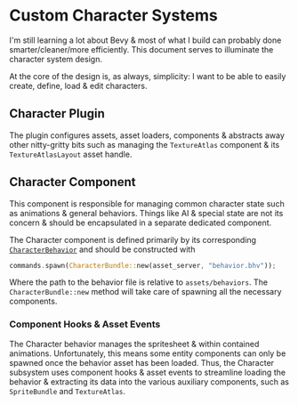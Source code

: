 # Custom Character Systems
I'm still learning a lot about Bevy & most of what I build can probably done smarter/cleaner/more efficiently. This document serves to illuminate the character system design.

At the core of the design is, as always, simplicity: I want to be able to easily create, define, load & edit characters.

## Character Plugin
The plugin configures assets, asset loaders, components & abstracts away other nitty-gritty bits such as managing the `TextureAtlas` component & its `TextureAtlasLayout` asset handle.

## Character Component
This component is responsible for managing common character state such as animations & general behaviors. Things like AI & special state are not its concern & should be encapsulated in a separate dedicated component.

The Character component is defined primarily by its corresponding [`CharacterBehavior`](#character-behavior) and should be constructed with

```rust
commands.spawn(CharacterBundle::new(asset_server, "behavior.bhv"));
```

Where the path to the behavior file is relative to `assets/behaviors`. The `CharacterBundle::new` method will take care of spawning all the necessary components.

### Component Hooks & Asset Events
The Character behavior manages the spritesheet & within contained animations. Unfortunately, this means some entity components can only be spawned once the behavior asset has been loaded. Thus, the Character subsystem uses component hooks & asset events to streamline loading the behavior & extracting its data into the various auxiliary components, such as `SpriteBundle` and `TextureAtlas`.
